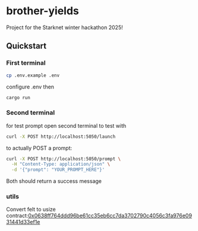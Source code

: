 # brother-yields

Project for the Starknet winter hackathon 2025!

## Quickstart
### First terminal
```bash
cp .env.example .env
```
configure .env then
```bash
cargo run
```
### Second terminal
for test prompt open second terminal to test with 
```bash
curl -X POST http://localhost:5050/launch
```
to actually POST a prompt:
```bash
curl -X POST http://localhost:5050/prompt \
  -H "Content-Type: application/json" \
  -d '{"prompt": "YOUR_PROMPT_HERE"}'
```
Both should return a success message

### utils

Convert felt to usize contract:[0x0638ff764ddd96be61cc35eb6cc7da3702790c4056c3fa976e0931441d33ef1e](https://sepolia.voyager.online/contract/0x0638ff764ddd96be61cc35eb6cc7da3702790c4056c3fa976e0931441d33ef1e#writeContract)